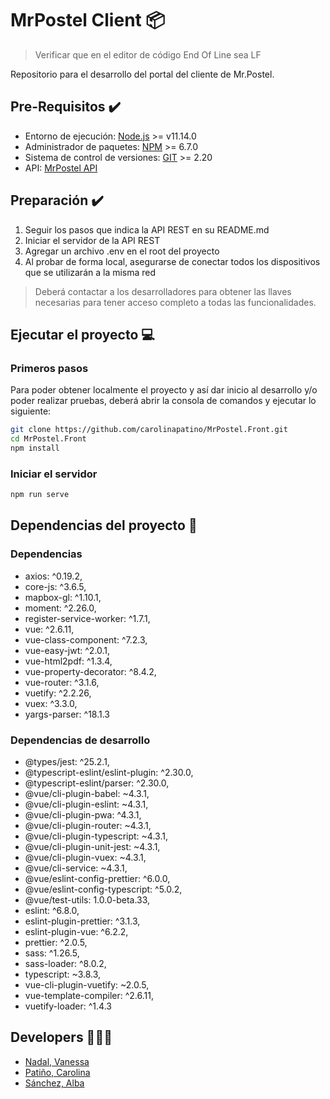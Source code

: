 # MrPostel Client 📦

> Verificar que en el editor de código End Of Line sea LF

Repositorio para el desarrollo del portal del cliente de Mr.Postel.

## Pre-Requisitos ✔️

- Entorno de ejecución: [Node.js](https://nodejs.org/es/) >= v11.14.0
- Administrador de paquetes: [NPM](https://www.npmjs.com/) >= 6.7.0
- Sistema de control de versiones: [GIT](https://git-scm.com/) >= 2.20
- API: [MrPostel API](https://github.com/albasanchez/mrPostel-API)

## Preparación ✔️

1. Seguir los pasos que indica la API REST en su README.md
2. Iniciar el servidor de la API REST
3. Agregar un archivo .env en el root del proyecto
4. Al probar de forma local, asegurarse de conectar todos los dispositivos que se utilizarán a la misma red

> Deberá contactar a los desarrolladores para obtener las llaves necesarias para tener acceso completo a todas las funcionalidades.

## Ejecutar el proyecto 💻

### Primeros pasos

Para poder obtener localmente el proyecto y así dar inicio al desarrollo y/o poder realizar pruebas, deberá abrir la consola de comandos y ejecutar lo siguiente:

```bash
git clone https://github.com/carolinapatino/MrPostel.Front.git
cd MrPostel.Front
npm install
```

### Iniciar el servidor

```bash
npm run serve
```

## Dependencias del proyecto 📜

### Dependencias

- axios: ^0.19.2,
- core-js: ^3.6.5,
- mapbox-gl: ^1.10.1,
- moment: ^2.26.0,
- register-service-worker: ^1.7.1,
- vue: ^2.6.11,
- vue-class-component: ^7.2.3,
- vue-easy-jwt: ^2.0.1,
- vue-html2pdf: ^1.3.4,
- vue-property-decorator: ^8.4.2,
- vue-router: ^3.1.6,
- vuetify: ^2.2.26,
- vuex: ^3.3.0,
- yargs-parser: ^18.1.3

### Dependencias de desarrollo

- @types/jest: ^25.2.1,
- @typescript-eslint/eslint-plugin: ^2.30.0,
- @typescript-eslint/parser: ^2.30.0,
- @vue/cli-plugin-babel: ~4.3.1,
- @vue/cli-plugin-eslint: ~4.3.1,
- @vue/cli-plugin-pwa: ^4.3.1,
- @vue/cli-plugin-router: ~4.3.1,
- @vue/cli-plugin-typescript: ~4.3.1,
- @vue/cli-plugin-unit-jest: ~4.3.1,
- @vue/cli-plugin-vuex: ~4.3.1,
- @vue/cli-service: ~4.3.1,
- @vue/eslint-config-prettier: ^6.0.0,
- @vue/eslint-config-typescript: ^5.0.2,
- @vue/test-utils: 1.0.0-beta.33,
- eslint: ^6.8.0,
- eslint-plugin-prettier: ^3.1.3,
- eslint-plugin-vue: ^6.2.2,
- prettier: ^2.0.5,
- sass: ^1.26.5,
- sass-loader: ^8.0.2,
- typescript: ~3.8.3,
- vue-cli-plugin-vuetify: ~2.0.5,
- vue-template-compiler: ^2.6.11,
- vuetify-loader: ^1.4.3

## Developers 👩👩👩

- [Nadal, Vanessa](https://github.com/vanessanadal)
- [Patiño, Carolina](https://github.com/carolinapatino)
- [Sánchez, Alba](https://github.com/albasanchez)
